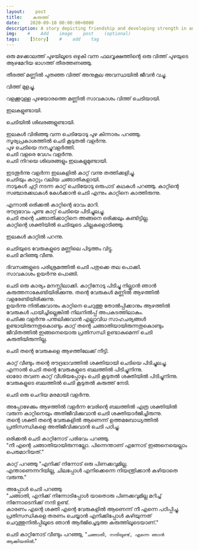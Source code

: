 ```yaml
---
layout:    post
title:    കരുത്ത്
date:    2020-09-10 00:00:00+0000
description: A story depicting friendship and developing strength in adversities.
img:    #    Add    image    post    (optional)
tags:    [Story]    #    add    tag
---
```


ഒരു മഴക്കാലത്ത് പുഴയിലൂടെ ഒഴുകി വന്ന ഫലവൃക്ഷത്തിന്റെ ഒരു വിത്ത് പുഴയുടെ ആഴമേറിയ ഭാഗത്ത് തീരത്തണഞ്ഞു.  

തീരത്ത് മണ്ണിൽ പുതഞ്ഞ വിത്ത് അനുകൂല അവസ്ഥയിൽ ജീവൻ വച്ചു.  

വിത്ത് മുളച്ചു.  

വളക്കൂറുള്ള പുഴയോരത്തെ മണ്ണിൽ സാവകാശം വിത്ത് ചെടിയായി.  

ഇലകളുണ്ടായി.  

ചെടിയിൽ ശിഖരങ്ങളുണ്ടായി.  

ഇലകൾ വിരിഞ്ഞു വന്ന ചെടിയോടു പുഴ കിന്നാരം പറഞ്ഞു.  
സൂര്യപ്രകാശത്തിൽ ചെടി കൂടുതൽ വളർന്നു.  
പുഴ ചെടിയെ നനച്ചുവളർത്തി.  
ചെടി വളരെ വേഗം വളർന്നു.  
ചെടി നിറയെ ശിഖരങ്ങളും ഇലകളുമുണ്ടായി.  

ഇടതൂർന്നു വളർന്ന ഇലകളിൽ കാറ്റ് വന്നു തത്തിക്കളിച്ചു.  
ചെടിയും കാറ്റും വലിയ ചങ്ങാതികളായി.  
നാടുകൾ ചുറ്റി നടന്ന കാറ്റ് ചെടിയോടു ഒരുപാട് കഥകൾ പറഞ്ഞു. കാറ്റിന്റെ സഞ്ചാരക്കഥകൾ കേൾക്കാൻ ചെടി എന്നും കാറ്റിനെ കാത്തിരുന്നു.

എന്നാൽ ഒരിക്കൽ കാറ്റിന്റെ ഭാവം മാറി.  
രൗദ്രഭാവം പൂണ്ട കാറ്റ് ചെടിയെ പിടിച്ചുലച്ചു.  
ചെടി തന്റെ ചങ്ങാതിക്കാറ്റിനെ അങ്ങനെ ഒരിക്കലും കണ്ടിട്ടില്ല.  
കാറ്റിന്റെ ശക്തിയിൽ ചെടിയുടെ ചില്ലകളൊടിഞ്ഞു.  

ഇലകൾ കാറ്റിൽ പറന്നു.  

ചെടിയുടെ വേരുകളുടെ മണ്ണിലെ പിടുത്തം വിട്ടു.  
ചെടി മറിഞ്ഞു വീണു.  

ദിവസങ്ങളുടെ പരിശ്രമത്തിൽ ചെടി പതുക്കെ തല പൊക്കി.  
സാവകാശം ഉയർന്നു പൊങ്ങി.  

ചെടി ഒരു കാര്യം മനസ്സിലാക്കി. കാറ്റിനോടു പിടിച്ചു നില്ക്കാൻ ഞാൻ കരുത്തനാകേണ്ടിയിരിക്കുന്നു. തന്റെ വേരുകൾ മണ്ണിൽ ആഴത്തിൽ വളരേണ്ടിയിരിക്കുന്നു.  
ഉയർന്നു നിൽക്കുവാനും കാറ്റിനെ ചെറുത്തു തോൽപ്പിക്കാനും ആഴത്തിൽ വേരുകൾ പായിച്ചില്ലെങ്കിൽ നിലനിൽപ്പ് അപകടത്തിലാകും.  
ചെടിക്കു വളർന്നു പന്തലിക്കുവാൻ എല്ലാവിധ സാഹചര്യങ്ങൾ ഉണ്ടായിരുന്നതുകൊണ്ടും കാറ്റ് തന്റെ ചങ്ങാതിയായിരുന്നതുകൊണ്ടും ജീവിതത്തിൽ ഇങ്ങനെയൊരു പ്രതിസന്ധി ഉണ്ടാകുമെന്ന്  ചെടി കരുതിയിരുന്നില്ല.  

ചെടി തന്റെ വേരുകളെ ആഴത്തിലേക്ക് നീട്ടി.  

കാറ്റ് വീണ്ടും തന്റെ രൗദ്രഭാവത്തിൽ ശക്തിയായി ചെടിയെ പിടിച്ചുലച്ചു.  
എന്നാൽ ചെടി തന്റെ വേരുകളുടെ ബലത്തിൽ പിടിച്ചുനിന്നു.  
ഓരോ തവണ കാറ്റ് വീശിയപ്പോഴും ചെടി കൂടുതൽ ശക്തിയിൽ പിടിച്ചുനിന്നു.  
വേരുകളുടെ ബലത്തിൽ ചെടി കൂടുതൽ കരുത്ത് നേടി.  

ചെടി ഒരു ചെറിയ മരമായി വളർന്നു.  

അപ്പോഴേക്കും ആഴത്തിൽ വളർന്ന വേരിന്റെ ബലത്തിൽ എത്ര ശക്തിയിൽ വരുന്ന കാറ്റിനെയും അതിജീവിക്കുവാൻ ചെടി ശക്തിയാർജിച്ചിരുന്നു.  
തന്റെ ശക്തി തന്റെ വേരുകളിൽ ആണെന്ന് ഉത്തമബോധ്യത്തിൽ പ്രതിസന്ധികളെ അതിജീവിക്കുവാൻ ചെടി പഠിച്ചു.  

ഒരിക്കൽ ചെടി കാറ്റിനോട് പരിഭവം പറഞ്ഞു.  
"നീ എന്റെ ചങ്ങാതിയായിരുന്നല്ലോ. പിന്നെന്താണ് എന്നോട് ഇങ്ങനെയെല്ലാം പെരുമാറിയത്."

കാറ്റ് പറഞ്ഞു "എനിക്ക് നിന്നോട് ഒരു പിണക്കവുമില്ല.  
എന്താണെന്നറിയില്ല, ചിലപ്പോൾ എനിക്കെന്നെ നിയന്ത്രിക്കാൻ കഴിയാതെ വരുന്നു."  

അപ്പോൾ ചെടി പറഞ്ഞു  
"ചങ്ങാതി, എനിക്ക് നിന്നോടിപ്പോൾ യാതൊരു പിണക്കവുമില്ല മറിച്ച് നിന്നോടെനിക്ക് നന്ദി ഉണ്ട്.  
കാരണം എന്റെ ശക്തി എന്റെ വേരുകളിൽ ആണെന്ന് നീ എന്നെ പഠിപ്പിച്ചു.  
പ്രതിസന്ധികളെ തരണം ചെയ്യാൻ എനിക്കിപ്പോൾ കഴിയുന്നത് ചെറുത്തുനിൽപ്പിലൂടെ ഞാൻ ആർജിച്ചെടുത്ത കരുത്തിലൂടെയാണ്."

ചെടി കാറ്റിനോട് വീണ്ടും പറഞ്ഞു, "`ചങ്ങാതീ, നന്ദിയുണ്ട്, എന്നെ ഞാൻ ആക്കിയതിൽ`."
